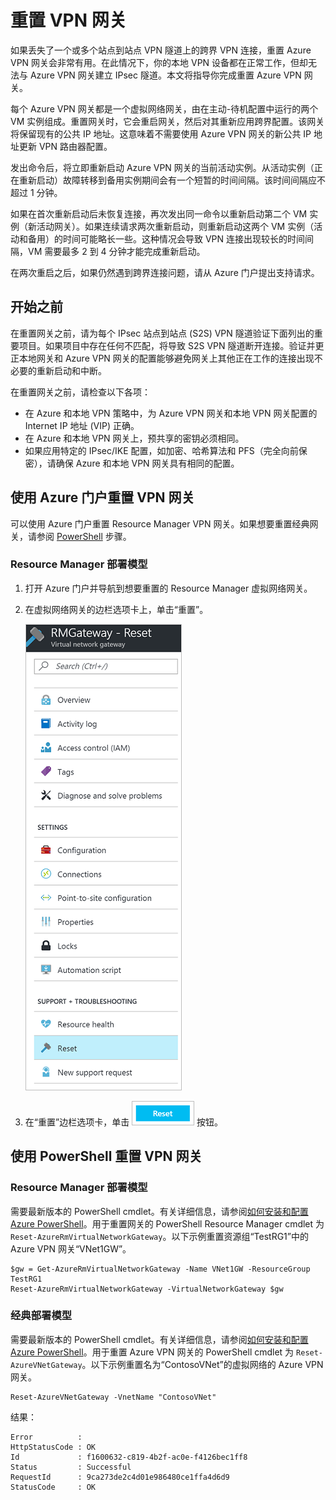 <properties
    pageTitle="重置 Azure VPN 网关以重新建立 IPsec 隧道 | Azure"
    description="本文逐步讲解如何通过重置 Azure VPN 网关来重新建立 IPsec 隧道。本文适用于经典和 Resource Manager 部署模型中的 VPN 网关。"
    services="vpn-gateway"
    documentationcenter="na"
    author="cherylmc"
    manager="timlt"
    editor=""
    tags="azure-resource-manager,azure-service-management" />
<tags
    ms.assetid="79d77cb8-d175-4273-93ac-712d7d45b1fe"
    ms.service="vpn-gateway"
    ms.devlang="na"
    ms.topic="article"
    ms.tgt_pltfrm="na"
    ms.workload="infrastructure-services"
    ms.date="04/12/2017"
    wacn.date="05/31/2017"
    ms.author="cherylmc" />  


# 重置 VPN 网关

如果丢失了一个或多个站点到站点 VPN 隧道上的跨界 VPN 连接，重置 Azure VPN 网关会非常有用。在此情况下，你的本地 VPN 设备都在正常工作，但却无法与 Azure VPN 网关建立 IPsec 隧道。本文将指导你完成重置 Azure VPN 网关。

每个 Azure VPN 网关都是一个虚拟网络网关，由在主动-待机配置中运行的两个 VM 实例组成。重置网关时，它会重启网关，然后对其重新应用跨界配置。该网关将保留现有的公共 IP 地址。这意味着不需要使用 Azure VPN 网关的新公共 IP 地址更新 VPN 路由器配置。

发出命令后，将立即重新启动 Azure VPN 网关的当前活动实例。从活动实例（正在重新启动）故障转移到备用实例期间会有一个短暂的时间间隔。该时间间隔应不超过 1 分钟。

如果在首次重新启动后未恢复连接，再次发出同一命令以重新启动第二个 VM 实例（新活动网关）。如果连续请求两次重新启动，则重新启动这两个 VM 实例（活动和备用）的时间可能略长一些。这种情况会导致 VPN 连接出现较长的时间间隔，VM 需要最多 2 到 4 分钟才能完成重新启动。

在两次重启之后，如果仍然遇到跨界连接问题，请从 Azure 门户提出支持请求。

## 开始之前
在重置网关之前，请为每个 IPsec 站点到站点 (S2S) VPN 隧道验证下面列出的重要项目。如果项目中存在任何不匹配，将导致 S2S VPN 隧道断开连接。验证并更正本地网关和 Azure VPN 网关的配置能够避免网关上其他正在工作的连接出现不必要的重新启动和中断。

在重置网关之前，请检查以下各项：

* 在 Azure 和本地 VPN 策略中，为 Azure VPN 网关和本地 VPN 网关配置的 Internet IP 地址 (VIP) 正确。
* 在 Azure 和本地 VPN 网关上，预共享的密钥必须相同。
* 如果应用特定的 IPsec/IKE 配置，如加密、哈希算法和 PFS（完全向前保密），请确保 Azure 和本地 VPN 网关具有相同的配置。

## 使用 Azure 门户重置 VPN 网关

可以使用 Azure 门户重置 Resource Manager VPN 网关。如果想要重置经典网关，请参阅 [PowerShell](#resetclassic) 步骤。

### Resource Manager 部署模型

1. 打开 Azure 门户并导航到想要重置的 Resource Manager 虚拟网络网关。
2. 在虚拟网络网关的边栏选项卡上，单击“重置”。

	![“重置 VPN 网关”边栏选项卡](./media/vpn-gateway-howto-reset-gateway/reset-vpn-gateway-portal.png)  


3. 在“重置”边栏选项卡，单击 ![“重置 VPN 网关”边栏选项卡](./media/vpn-gateway-howto-reset-gateway/reset-button.png) 按钮。

## 使用 PowerShell 重置 VPN 网关

### Resource Manager 部署模型

需要最新版本的 PowerShell cmdlet。有关详细信息，请参阅[如何安装和配置 Azure PowerShell](https://docs.microsoft.com/powershell/azureps-cmdlets-docs)。用于重置网关的 PowerShell Resource Manager cmdlet 为 `Reset-AzureRmVirtualNetworkGateway`。以下示例重置资源组“TestRG1”中的 Azure VPN 网关“VNet1GW”。

    $gw = Get-AzureRmVirtualNetworkGateway -Name VNet1GW -ResourceGroup TestRG1
    Reset-AzureRmVirtualNetworkGateway -VirtualNetworkGateway $gw

### <a name="resetclassic"></a>经典部署模型

需要最新版本的 PowerShell cmdlet。有关详细信息，请参阅[如何安装和配置 Azure PowerShell](https://docs.microsoft.com/powershell/azureps-cmdlets-docs)。用于重置 Azure VPN 网关的 PowerShell cmdlet 为 `Reset-AzureVNetGateway`。以下示例重置名为“ContosoVNet”的虚拟网络的 Azure VPN 网关。

    Reset-AzureVNetGateway -VnetName "ContosoVNet" 

结果：

    Error          :
    HttpStatusCode : OK
    Id             : f1600632-c819-4b2f-ac0e-f4126bec1ff8
    Status         : Successful
    RequestId      : 9ca273de2c4d01e986480ce1ffa4d6d9
    StatusCode     : OK

<!---HONumber=Mooncake_0227_2017-->
<!--Update_Description: add a new portal solution and delete "next step"->